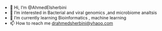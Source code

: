 - 👋 Hi, I’m @AhmedElsherbini
- 👀 I’m interested in Bacterial and viral genomics ,and microbiome analtsis
- 🌱 I’m currently learning Bioinformatics , machine learning 
- 📫 How to reach me drahmedsherbini@yhaoo.com

<!---
AhmedElsherbini/AhmedElsherbini is a ✨ special ✨ repository because its `README.md` (this file) appears on your GitHub profile.
You can click the Preview link to take a look at your changes.
--->
